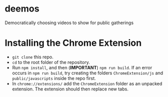 # deemos
Democratically choosing videos to show for public gatherings

# Installing the Chrome Extension
- `git clone` this repo.
- `cd` to the root folder of the repository.
- Run `npm install`, and then (**IMPORTANT**) `npm run build`. If an error occurs in `npm run build`, try creating the folders `ChromeExtension/js` and `public/javascripts` inside the repo first.
- In `chrome://extensions/` add the `ChromeExtension` folder as an unpacked extension. The extension should then replace new tabs.
